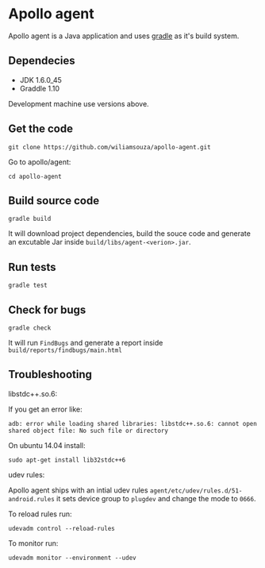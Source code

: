 Apollo agent
============

Apollo agent is a Java application and uses [gradle](http://www.gradle.org/)
as it's build system.

Dependecies
-----------

 * JDK 1.6.0_45
 * Graddle 1.10

Development machine use versions above.

Get the code
------------

```
git clone https://github.com/wiliamsouza/apollo-agent.git
```

Go to apollo/agent:

```
cd apollo-agent
```

Build source code
-----------------

```
gradle build
```

It will download project dependencies, build the souce code and generate
an excutable Jar inside `build/libs/agent-<verion>.jar`.

Run tests
---------

```
gradle test
```

Check for bugs
--------------

```
gradle check
```

It will run `FindBugs` and generate a report inside `build/reports/findbugs/main.html`

Troubleshooting
---------------

libstdc++.so.6:

If you get an error like:
```
adb: error while loading shared libraries: libstdc++.so.6: cannot open shared object file: No such file or directory
```
On ubuntu 14.04 install:

```
sudo apt-get install lib32stdc++6
```

udev rules:

Apollo agent ships with an intial udev rules `agent/etc/udev/rules.d/51-android.rules`
it sets device group to `plugdev` and change the mode to `0666`.

To reload rules run:

```
udevadm control --reload-rules
```

To monitor run:

```
udevadm monitor --environment --udev
```
